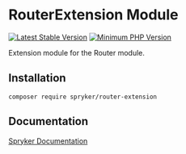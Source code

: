 # RouterExtension Module
[![Latest Stable Version](https://poser.pugx.org/spryker/router-extension/v/stable.svg)](https://packagist.org/packages/spryker/router-extension)
[![Minimum PHP Version](https://img.shields.io/badge/php-%3E%3D%208.3-8892BF.svg)](https://php.net/)

Extension module for the Router module.

## Installation

```
composer require spryker/router-extension
```

## Documentation

[Spryker Documentation](https://docs.spryker.com)
